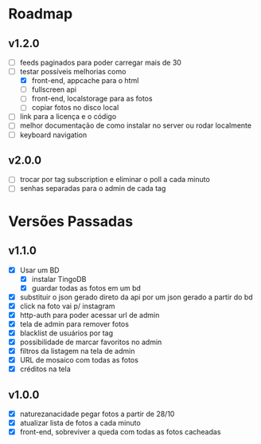 Roadmap
=======

v1.2.0
-----
- [ ] feeds paginados para poder carregar mais de 30
- [ ] testar possíveis melhorias como
  - [x] front-end, appcache para o html
  - [ ] fullscreen api
  - [ ] front-end, localstorage para as fotos
  - [ ] copiar fotos no disco local
- [ ] link para a licença e o código
- [ ] melhor documentação de como instalar no server ou rodar localmente
- [ ] keyboard navigation

v2.0.0
------
- [ ] trocar por tag subscription e eliminar o poll a cada minuto
- [ ] senhas separadas para o admin de cada tag

Versões Passadas
================

v1.1.0
-----
- [x] Usar um BD
  - [x] instalar TingoDB
  - [x] guardar todas as fotos em um bd
- [x] substituir o json gerado direto da api por um json gerado a partir do bd
- [x] click na foto vai p/ instagram
- [x] http-auth para poder acessar url de admin
- [x] tela de admin para remover fotos
- [x] blacklist de usuários por tag
- [x] possibilidade de marcar favoritos no admin
- [x] filtros da listagem na tela de admin
- [x] URL de mosaico com todas as fotos
- [x] créditos na tela

v1.0.0
-----
- [x] naturezanacidade pegar fotos a partir de 28/10
- [x] atualizar lista de fotos a cada minuto
- [x] front-end, sobreviver a queda com todas as fotos cacheadas
